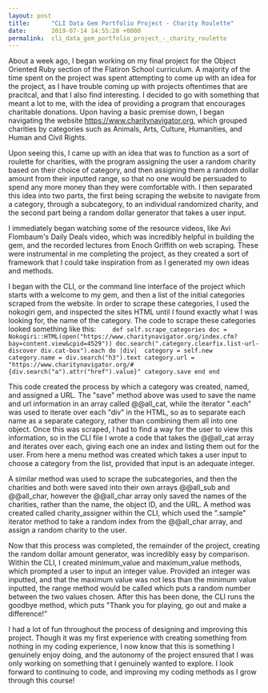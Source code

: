 ```yaml
---
layout: post
title:      "CLI Data Gem Portfolio Project - Charity Roulette"
date:       2019-07-14 14:55:28 +0000
permalink:  cli_data_gem_portfolio_project_-_charity_roulette
---
```



About a week ago, I began working on my final project for the Object Oriented Ruby section of the Flatiron School curriculum. A majority of the time spent on the project was spent attempting to come up with an idea for the project, as I have trouble coming up with projects oftentimes that are pracitcal, and that I also find interesting. I decided to go with something that meant a lot to me, with the idea of providing a program that encourages charitable donations. Upon having a basic premise down, I began navigating the website https://www.charitynavigator.org, which grouped charities by categories such as Animals, Arts, Culture, Humanities, and Human and Civil Rights. 

Upon seeing this, I came up with an idea that was to function as a sort of roulette for charities, with the program assigning the user a random charity based on their choice of category, and then assigning them a random dollar amount from their inputted range, so that no one would be persuaded to spend any more money than they were comfortable with. I then separated this idea into two parts, the first being scraping the website to navigate from a category, through a subcategory, to an individual randomized charity, and the second part being a random dollar generator that takes a user input.

I immediately began watching some of the resource videos, like Avi Flombaum's Daily Deals video, which was incredibly helpful in building the gem, and the recorded lectures from Enoch Griffith on web scraping. These were instrumental in me completing the project, as they created a sort of framework that I could take inspiration from as I generated my own ideas and methods. 

I began with the CLI, or the command line interface of the project which starts with a welcome to my gem, and then a list of the initial categories scraped from the website. In order to scrape these categories, I used the nokogiri gem, and inspected the sites HTML until I found exactly what I was looking for, the name of the category. The code to scrape these categories looked something like this:
`    def self.scrape_categories
        doc = Nokogiri::HTML(open("https://www.charitynavigator.org/index.cfm?bay=content.view&cpid=4529"))
        doc.search(".category.clearfix.list-url-discover div.cat-box").each do |div| 
        category = self.new
        category.name = div.search("h3").text
        category.url = "https://www.charitynavigator.org/#{div.search("a").attr("href").value}"
        category.save
        end
    end`
		
This code created the process by which a category was created, named, and assigned a URL. The "save" method above was used to save the name and url information in an array called @@all_cat, while the iterator ".each" was used to iterate over each "div" in the HTML, so as to separate each name as a separate category, rather than combining them all into one object. Once this was scraped, I had to find a way for the user to view this information, so in the CLI file I wrote a code that takes the @@all_cat array and iterates over each, giving each one an index and listing them out for the user. From here a menu method was created which takes a user input to choose a category from the list, provided that input is an adequate integer. 

A similar method was used to scrape the subcategories, and then the charities and both were saved into their own arrays @@all_sub and @@all_char, however the @@all_char array only saved the names of the charities, rather than the name, the object ID, and the URL. A method was created called charity_assigner within the CLI, which used the ".sample" iterator method to take a random index from the @@all_char array, and assign a random charity to the user. 

Now that this process was completed, the remainder of the project, creating the random dollar amount generator, was incredibly easy by comparison. Within the CLI, I created minimum_value and maximum_value methods, which prompted a user to input an integer value. Provided an integer was inputted, and that the maximum value was not less than the minimum value inputted, the range method would be called which puts a random number between the two values chosen. After this has been done, the CLI runs the goodbye method, which puts "Thank you for playing, go out and make a difference!"

I had a lot of fun throughout the process of designing and improving this project. Though it was my first experience with creating something from nothing in my coding experience, I now know that this is something I genuinely enjoy doing, and the autonomy of the project ensured that I was only working on something that I genuinely wanted to explore. I look forward to continuing to code, and improving my coding methods as I grow through this course!
